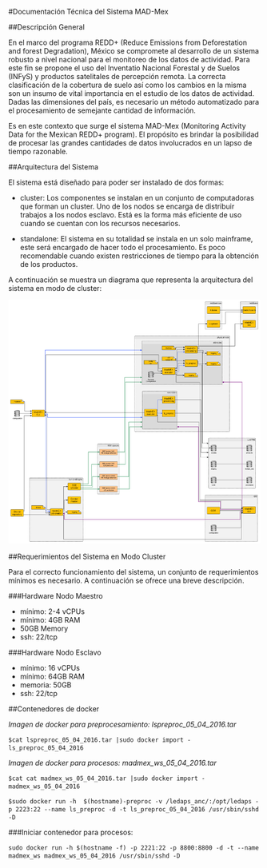 #Documentación Técnica del Sistema MAD-Mex

##Descripción General

En el marco del programa REDD+ (Reduce Emissions from Deforestation and forest Degradation), México se compromete al desarrollo de un sistema robusto a nivel nacional para el monitoreo de los datos de actividad. Para este fin se propone el uso del Inventatio Nacional Forestal y de Suelos (INFyS) y productos satelitales de percepción remota. La correcta clasificación de la cobertura de suelo así como los cambios en la misma son un insumo de vital importancia en el estudio de los datos de actividad. Dadas las dimensiones del país, es necesario un método automatizado para el procesamiento de semejante cantidad de información.

Es en este contexto que surge el sistema MAD-Mex (Monitoring Activity Data for the Mexican REDD+ program). El propósito es brindar la posibilidad de procesar las grandes cantidades de datos involucrados en un lapso de tiempo razonable.

##Arquitectura del Sistema

El sistema está diseñado para poder ser instalado de dos formas:

* cluster: Los componentes se instalan en un conjunto de computadoras que forman un cluster. Uno de los nodos se encarga de distribuir trabajos a los nodos esclavo. Está es la forma más eficiente de uso cuando se cuentan con los recursos necesarios.

* standalone: El sistema en su totalidad se instala en un solo mainframe, este será encargado de hacer todo el procesamiento. Es poco recomendable cuando existen restricciones de tiempo para la obtención de los productos.

A continuación se muestra un diagrama que representa la arquitectura del sistema en modo de cluster:


![Diagrama de componentes de MAD-Mex](../images/component_diagram.png)

##Requerimientos del Sistema en Modo Cluster

Para el correcto funcionamiento del sistema, un conjunto de requerimientos mínimos es necesario. A continuación se ofrece una breve descripción.

###Hardware Nodo Maestro
- mínimo: 2-4 vCPUs
- mínimo: 4GB RAM
- 50GB Memory
- ssh: 22/tcp

###Hardware Nodo Esclavo
- mínimo: 16 vCPUs
- mínimo: 64GB RAM
- memoria: 50GB
- ssh: 22/tcp





##Contenedores de docker

*Imagen de docker para preprocesamiento: lspreproc_05_04_2016.tar*

```
$cat lspreproc_05_04_2016.tar |sudo docker import - ls_preproc_05_04_2016
```


*Imagen de docker para procesos: madmex_ws_05_04_2016.tar*

```
$cat cat madmex_ws_05_04_2016.tar |sudo docker import - madmex_ws_05_04_2016
```

```
$sudo docker run -h  $(hostname)-preproc -v /ledaps_anc/:/opt/ledaps -p 2223:22 --name ls_preproc -d -t ls_preproc_05_04_2016 /usr/sbin/sshd -D
```

###Iniciar contenedor para procesos:


```
sudo docker run -h $(hostname -f) -p 2221:22 -p 8800:8800 -d -t --name madmex_ws madmex_ws_05_04_2016 /usr/sbin/sshd -D
```

